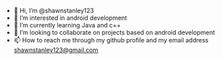 - 👋 Hi, I’m @shawnstanley123
- 👀 I’m interested in android development
- 🌱 I’m currently learning Java and c++
- 💞️ I’m looking to collaborate on projects based on android development
- 📫 How to reach me through my github profile and my email address shawnstanley123@gmail.com

<!---
shawnstanley123/shawnstanley123 is a ✨ special ✨ repository because its `README.md` (this file) appears on your GitHub profile.
You can click the Preview link to take a look at your changes.
--->
